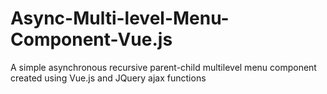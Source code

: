 # Async-Multi-level-Menu-Component-Vue.js
A simple asynchronous recursive parent-child multilevel menu component created using Vue.js and JQuery ajax functions

